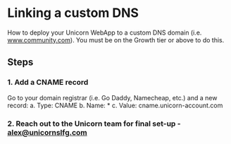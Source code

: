 # Linking a custom DNS

How to deploy your Unicorn WebApp to a custom DNS domain (i.e. www.community.com). You must be on the Growth tier or above to do this.

## Steps

### 1. Add a CNAME record

Go to your domain registrar (i.e. Go Daddy, Namecheap, etc.) and a new record:
  a. Type: CNAME
  b. Name: *
  c. Value: cname.unicorn-account.com

### 2. Reach out to the Unicorn team for final set-up - alex@unicornslfg.com
